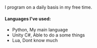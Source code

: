 I program on a daily basis in my free time.

#### Languages I've used:
- Python, My main language
- Unity C#, Able to do a some things
- Lua, Dont know much

